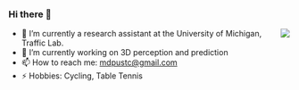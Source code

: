 ### Hi there 👋
<img align="right" src="https://github-readme-stats.vercel.app/api?username=DeppMeng&show_icons=true&theme=vue&hide_title=true" />


- 🌱 I’m currently a research assistant at the University of Michigan, Traffic Lab.
- 🔭 I’m currently working on 3D perception and prediction
- 📫 How to reach me: mdpustc@gmail.com
- ⚡ Hobbies: Cycling, Table Tennis

<!--
**DeppMeng/DeppMeng** is a ✨ _special_ ✨ repository because its `README.md` (this file) appears on your GitHub profile.

Here are some ideas to get you started:

- 🔭 I’m currently working on ...
- 🌱 I’m currently learning ...
- 👯 I’m looking to collaborate on ...
- 🤔 I’m looking for help with ...
- 💬 Ask me about ...
- 📫 How to reach me: ...
- 😄 Pronouns: ...
- ⚡ Fun fact: ...
-->
